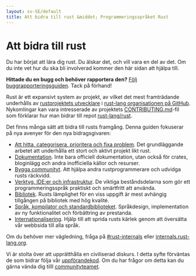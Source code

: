 ```yaml
---
layout: sv-SE/default
title: Att bidra till rust &middot; Programmeringsspråket Rust
---
```


# Att bidra till rust

Du har börjat att lära dig rust. Du älskar det, och vill vara en del av det.
Om du inte vet hur du ska bli involverad kommer den här sidan att hjälpa till.

**Hittade du en bugg och behöver rapportera den?**
[Följ buggrapporteringsguiden][bugs]. Tack på förhand!

Rust är ett expansivt system av projekt, av vilket det mest framträdande
underhålls av [rustprojektets utvecklare][devs] i
[rust-lang organisationen på GitHub][rust-lang]. Nykomlingar kan vara intresserade
av projektets [CONTRIBUTING.md]-fil som förklarar hur man bidrar till repot
[rust-lang/rust].

Det finns många sätt att bidra till rusts framgång.
Denna guiden fokuserar på nya avenyer för den nya bidragsgivaren:

* [Att hitta, categorisera, prioritera och fixa problem](contribute-bugs.html).
  Det grundläggande arbetet att underhålla ett stort och aktivt projekt likt rust.
* [Dokumentation](contribute-docs.html). Inte bara officiell dokumentation,
  utan också för crates, bloginlägg och andra inofficiella källor och resurser.
* [Bygga communityt](contribute-community.html). Att hjälpa andra rustprogrammerare
  och udvidga rusts räckvidd.
* [Verktyg, IDE:er och infrastruktur](contribute-tools.html). De viktiga
  beståndsdelarna som gör ett programmeringsspråk praktiskt och smärtfritt att använda.
* [Bibliotek](contribute-libs.html). Rusts lämplighet för en viss uppgift är mest
  avhängig tillgången på bibliotek med hög kvalité.
* [Språk, kompilator och standardbiblioteket](contribute-compiler.html).
  Språkdesign, implementation av ny funktionalitet och förbättring av prestanda.
* [Internationalisering](contribute-translations.html). Hjälp till att sprida
  rusts kärlek genom att översätta vår webbsida till alla språk.

Om du behöver mer vägledning, fråga på [#rust-internals] eller [internals.rust-lang.org].

Vi är stolta över att upprätthålla en civiliserad diskurs. I detta syfte förväntas
de som bidrar följa vår [uppförandekod][coc]. Om du har frågor om detta kan du
gärna vända dig tilll [communityteamet][community team].

<!--
TODO: Write a guide to rust processes and governance to link from here
TODO: List of active initiatives
TODO: Write guide to advertising Rust projects to link from
libs / community building
-->

[#rust-internals]: https://client00.chat.mibbit.com/?server=irc.mozilla.org&channel=%23rust-internals
[CONTRIBUTING.md]: https://github.com/rust-lang/rust/blob/master/CONTRIBUTING.md
[bugs]: https://github.com/rust-lang/rust/blob/master/CONTRIBUTING.md#bug-reports
[coc]: https://www.rust-lang.org/conduct.html
[community team]: https://www.rust-lang.org/team.html#Community
[dev_proc]: community.html#rust-development
[devs]: https://github.com/rust-lang/rust/graphs/contributors
[internals.rust-lang.org]: https://internals.rust-lang.org/
[rust-lang/rust]: https://github.com/rust-lang/rust
[rust-lang]: https://github.com/rust-lang
